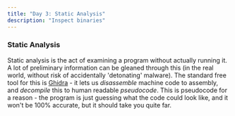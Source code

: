 ```yaml
---
title: "Day 3: Static Analysis"
description: "Inspect binaries"
---
```


### Static Analysis

Static analysis is the act of examining a program without actually running it. A lot of preliminary information can be gleaned through this (in the real world, without risk of accidentally 'detonating' malware). The standard free tool for this is [Ghidra](https://ghidra-sre.org/) - it lets us *disassemble* machine code to assembly, and *decompile* this to human readable *pseudocode*. This is pseudocode for a reason - the program is just guessing what the code could look like, and it won't be 100% accurate, but it should take you quite far.

